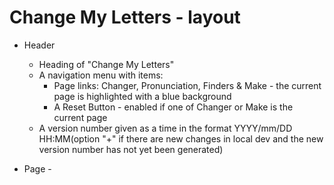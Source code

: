 # Change My Letters - layout

* Header
   * Heading of "Change My Letters"
   * A navigation menu with items:
      * Page links: Changer, Pronunciation, Finders & Make - the current page is highlighted with a blue background
      * A Reset Button - enabled if one of Changer or Make is the current page
   * A version number given as a time in the format YYYY/mm/DD HH:MM(option "+" if there are new changes
     in local dev and the new version number has not yet been generated)
     
* Page - 
